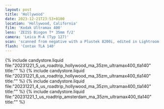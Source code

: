 ```yaml
---
layout: post
title: 'Hollywood'
date: 2023-12-21T23:53+0100
location: 'Hollywood, California'
film: 'Kodak Ultramax 400'
lens: 'ZEISS Biogon T* 35mm f/2'
camera: 'Leica M-A (Typ 127)'
scan: 'scanned from negative with a Plustek 8200i, edited in Lightroom'
flash: 'Contax TLA 140'
---
```


{% include candystore.liquid file:"20231221_5_us_roadtrip_hollywood_ma_35zm_ultramax400_tla140" title:"" %}
{% include candystore.liquid file:"20231221_6_us_roadtrip_hollywood_ma_35zm_ultramax400_tla140" title:"" %}
{% include candystore.liquid file:"20231221_4_us_roadtrip_hollywood_ma_35zm_ultramax400_tla140" title:"" %}
{% include candystore.liquid file:"20231221_1_us_roadtrip_amsterdam_ma_35zm_ultramax400_tla140" title:"" %}